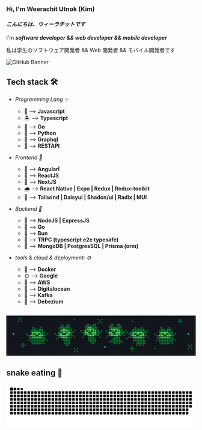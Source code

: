 <h3>Hi, I'm Weerachit Utnok (Kim)</h3>
<h4><strong><i>こんにちは、ウィーラチットです</i></strong></h4>
<p>
  I'm <strong><i> software developer && web developer && mobile developer </i></strong>
</p>
<p>私は学生のソフトウェア開発者 && Web 開発者 && モバイル開発者です</p>


<!--- --------------------------------------------------------------------------------
---------------------------------------------------------------------- -->
<!--- -- Custom Designed Banner ---------------------------------------------------------------------------------------------------------------------------- -->
<!--- ![GitHub Banner](https://github.com/HakimIno/HakimIno/assets/78003589/14fce0ec-b1d2-49b1-847d-dbc46c89019f) ------------------------------------------------------------------------------------------------------------------------------------------------------ -->

![GitHub Banner](https://github.com/HakimIno/HakimIno/assets/78003589/240defe8-4629-4246-b4a4-f90d6ad171a7)

<!--- ------------------------------------------------------------------------------------------------------------------------------------------------------ -->
<!--- -- tech stack ----------------------------------------------------------------------------------------------------------------------------- -->
<!--- ------------------------------------------------------------------------
------------------------------------------------------------------------------ -->

## Tech stack 🛠 

- *Programming Lang ✨*
   - 🛵 --> <strong>Javascript</strong>
   - 🏝️ --> <strong>Typescript</strong>
   - 🪼 --> <strong>Go</strong>
   - 🐍 --> <strong>Python</strong>
   - 👾 --> <strong>Graphql</strong>
   - 👑 --> <strong>RESTAPI</strong>
   
        
 - *Frontend 🎨*
    - 🐧 --> <strong>AngularÏ</strong>
    - 🎃 --> <strong>ReactJS</strong>
    - 🦄 --> <strong>NextJS</strong>
    - 🌧️ --> <strong>React Native | Expo | Redux | Redux-toolkit</strong>
    - 🐼 --> <strong>Tailwind | Daisyui | Shadcn/ui | Radix | MUI </strong>
	 
 - *Backend 👀*
    - 🌵 --> <strong>NodeJS | ExpressJS</strong>
    - 🪼 --> <strong>Go</strong>
    - 🧄 --> <strong>Bun</strong>
    - 🦖 --> <strong>TRPC (typescript e2e typesafe)</strong>
    - 🌳 --> <strong>MongoDB | PostgresSQL | Prisma (orm) </strong> 

 - *tools & cloud & deployment: ⚙️*
    - 🐳 --> <strong>Docker</strong> 
    - 🌞 --> <strong>Google</strong> 
    - 🦁 --> <strong>AWS</strong> 
    - 🐬 --> <strong>Digitalocean</strong>
    - 🐬 --> <strong>Kafka</strong>
    - 🦁 --> <strong>Debezium</strong> 

<!--- ------------------------------------------------------------------------------------------------------------------------------------------------------ -->
<!--- -- tech stack ----------------------------------------------------------------------------------------------------------------------------- -->
<!--- ------------------------------------------------------------------------------------------------------------------------------------------------------ -->
##
![GitHub Banner](https://github.com/virtualvivek/virtualvivek/blob/main/assets/anim_octo_dark.gif?raw=true)
##
## snake eating 🐍
![github-contribution-grid-snake](https://raw.githubusercontent.com/platane/platane/output/github-contribution-grid-snake-dark.svg)
##

